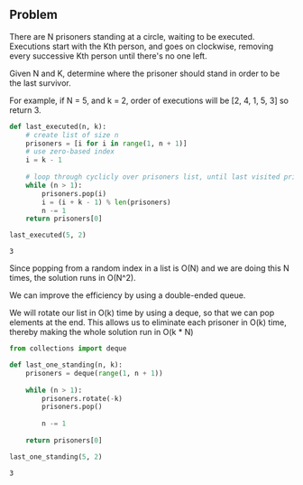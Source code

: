 ## Problem

There are N prisoners standing at a circle, waiting to be executed. Executions start with the Kth person, and goes on clockwise, removing every successive Kth person until there's no one left.

Given N and K, determine where the prisoner should stand in order to be the last survivor.

For example, if N = 5, and k = 2, order of executions will be [2, 4, 1, 5, 3] so return 3.



```python
def last_executed(n, k):
    # create list of size n
    prisoners = [i for i in range(1, n + 1)]
    # use zero-based index
    i = k - 1
    
    # loop through cyclicly over prisoners list, until last visited prisoner
    while (n > 1):
        prisoners.pop(i)
        i = (i + k - 1) % len(prisoners)
        n -= 1
    return prisoners[0]
```


```python
last_executed(5, 2)
```




    3



Since popping from a random index in a list is O(N) and we are doing this N times, the solution runs in O(N^2).

We can improve the efficiency by using a double-ended queue. 

We will rotate our list in O(k) time by using a deque, so that we can pop elements at the end.
This allows us to eliminate each prisoner in O(k) time, thereby making the whole solution run in O(k * N)



```python
from collections import deque

def last_one_standing(n, k):
    prisoners = deque(range(1, n + 1))
    
    while (n > 1):
        prisoners.rotate(-k)
        prisoners.pop()
        
        n -= 1
        
    return prisoners[0]

```


```python
last_one_standing(5, 2)
```




    3


